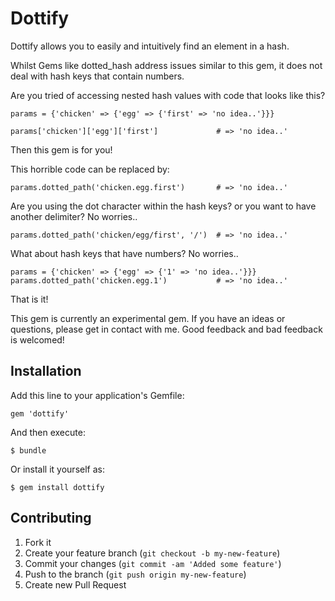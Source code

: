 # Dottify

Dottify allows you to easily and intuitively find an element in a hash.

Whilst Gems like dotted_hash  address issues similar to this gem, it does not deal with hash keys that contain numbers.


Are you tried of accessing nested hash values with code that looks like this?

    params = {'chicken' => {'egg' => {'first' => 'no idea..'}}}

    params['chicken']['egg']['first']             # => 'no idea..'


Then this gem is for you!

This horrible code can be replaced by:

    params.dotted_path('chicken.egg.first')       # => 'no idea..'

Are you using the dot character within the hash keys? or you want to have another delimiter? No worries..

    params.dotted_path('chicken/egg/first', '/')  # => 'no idea..'

What about hash keys that have numbers? No worries..

    params = {'chicken' => {'egg' => {'1' => 'no idea..'}}}
    params.dotted_path('chicken.egg.1')           # => 'no idea..'


That is it!

This gem is currently an experimental gem.  If you have an ideas or questions, please get in contact with me.  Good feedback and bad feedback is welcomed!

## Installation

Add this line to your application's Gemfile:

    gem 'dottify'

And then execute:

    $ bundle

Or install it yourself as:

    $ gem install dottify

## Contributing

1. Fork it
2. Create your feature branch (`git checkout -b my-new-feature`)
3. Commit your changes (`git commit -am 'Added some feature'`)
4. Push to the branch (`git push origin my-new-feature`)
5. Create new Pull Request

